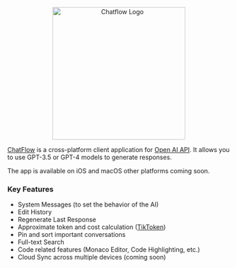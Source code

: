<p align="center"><a href="https://chatflow.anir.cloud" target="_blank"><img src="https://chatflow.anir.cloud/image/logo.png" width="300" alt="Chatflow Logo"></a></p>

[ChatFlow](https://chatflow.anir.cloud) is a cross-platform client application for [Open AI API](https://platform.openai.com/docs/api-reference). It allows you to use GPT-3.5 or GPT-4 models to generate responses. 

The app is available on iOS and macOS other platforms coming soon.

### Key Features
- System Messages (to set the behavior of the AI)
- Edit History
- Regenerate Last Response
- Approximate token and cost calculation ([TikToken](https://github.com/openai/tiktoken))
- Pin and sort important conversations
- Full-text Search
- Code related features (Monaco Editor, Code Highlighting, etc.)
- Cloud Sync across multiple devices (coming soon)
